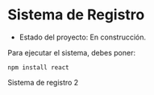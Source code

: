 <h1>Sistema de Registro</h1>

- Estado del proyecto: En construcción.

Para ejecutar el sistema, debes poner: 

```npm install react```

Sistema de registro 2
